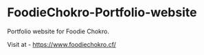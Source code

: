 # FoodieChokro-Portfolio-website
Portfolio website for Foodie Chokro.

Visit at - https://www.foodiechokro.cf/
